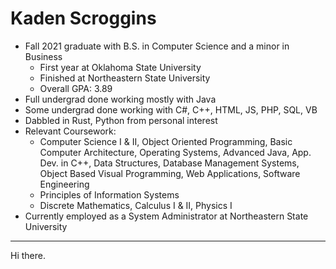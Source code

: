 # Kaden Scroggins
* Fall 2021 graduate with B.S. in Computer Science and a minor in Business
  - First year at Oklahoma State University
  - Finished at Northeastern State University
  - Overall GPA: 3.89
* Full undergrad done working mostly with Java
* Some undergrad done working with C#, C++, HTML, JS, PHP, SQL, VB
* Dabbled in Rust, Python from personal interest
* Relevant Coursework:
  - Computer Science I & II, Object Oriented Programming, Basic Computer Architecture, Operating Systems, Advanced Java, App. Dev. in C++, Data Structures, Database Management Systems, Object Based Visual Programming, Web Applications, Software Engineering
  - Principles of Information Systems
  - Discrete Mathematics, Calculus I & II, Physics I
* Currently employed as a System Administrator at Northeastern State University
---
Hi there.

